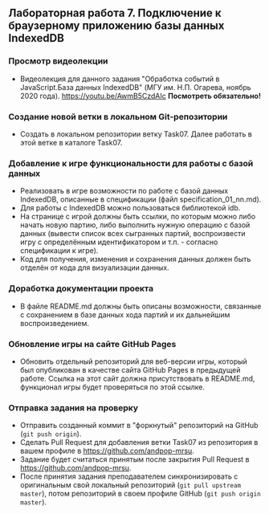 ## Лабораторная работа 7. Подключение к браузерному приложению базы данных IndexedDB

### Просмотр видеолекции
* Видеолекция для данного задания "Обработка событий в JavaScript.База данных IndexedDB" (МГУ им. Н.П. Огарева, ноябрь 2020 года). https://youtu.be/AwmB5CzdAIc
**Посмотреть обязательно!**

### Создание новой ветки в локальном Git-репозитории
* Создать в локальном репозитории ветку Task07. Далее работать в этой ветке в каталоге Task07.

### Добавление к игре функциональности для работы с базой данных
* Реализовать в игре возможности по работе с базой данных IndexedDB, описанные в спецификации (файл specification_01_nn.md).
* Для работы с IndexedDB можно пользоваться библиотекой idb.
* На странице с игрой должны быть ссылки, по которым можно либо начать новую партию, либо выполнить нужную операцию с базой данных (вывести список всех сыгранных партий, воспроизвести игру с определённым идентификатором и т.п. - согласно спецификации к игре).
* Код для получения, изменения и сохранения данных должен быть отделён от кода для визуализации данных.

### Доработка документации проекта
* В файле README.md должны быть описаны возможности, связанные с сохранением в базе данных хода партий и их дальнейшим воспроизведением.

### Обновление игры на сайте GitHub Pages
* Обновить отдельный репозиторий для веб-версии игры, который был опубликован в качестве сайта GitHub Pages в предыдущей работе. Ссылка на этот сайт должна присутствовать в README.md, функционал игры будет проверяться по этой ссылке.


### Отправка задания на проверку
* Отправить созданный коммит в "форкнутый" репозиторий на GitHub (`git push origin`).
* Сделать Pull Request для добавления ветки Task07 из репозитория в вашем профиле в https://github.com/andpop-mrsu.
* Задание будет считаться принятым после закрытия Pull Request в https://github.com/andpop-mrsu.
* После принятия задания преподавателем синхронизировать с оригинальным свой локальный репозиторий (`git pull upstream master`), потом репозиторий в своем профиле GitHub (`git push origin master`).
